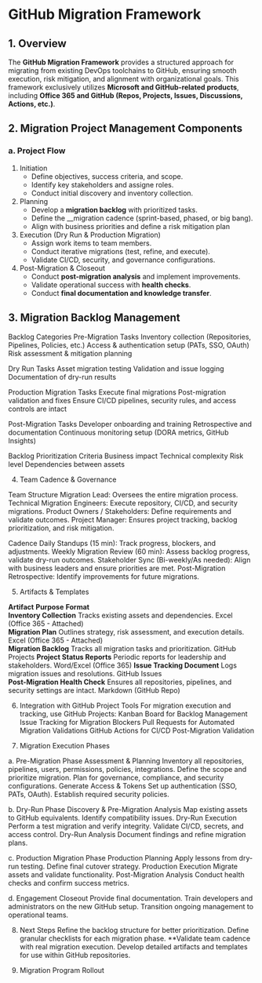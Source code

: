  # GitHub Migration Framework
## 1. __Overview__

   The __GitHub Migration Framework__ provides a structured approach for migrating from existing DevOps toolchains to GitHub, ensuring smooth execution, risk mitigation, and alignment with organizational goals. This framework exclusively utilizes __Microsoft and GitHub-related products__, including __Office 365 and GitHub (Repos, Projects, Issues, Discussions, Actions, etc.)__.


   
## 2. __Migration Project Management Components__   

### a. Project Flow
1. Initiation
     * Define objectives, success criteria, and scope.
     * Identify key stakeholders and assigne roles.
     * Conduct initial discovery and inventory collection.
1. Planning
     * Develop a __migration backlog__ with prioritized tasks.
     * Define the __migration cadence (sprint-based, phased, or big bang).
     * Align with business priorities and define a risk mitigation plan
1. Execution (Dry Run & Production Migration)
     * Assign work items to team members.
     * Conduct iterative migrations (test, refine, and execute).
     * Validate CI/CD, security, and governance configurations.
1. Post-Migration & Closeout
     * Conduct __post-migration analysis__ and implement improvements.
     * Validate operational success with __health checks__.
     * Conduct __final documentation and knowledge transfer__.

## 3. __Migration Backlog Management__ 
Backlog Categories
Pre-Migration Tasks
Inventory collection (Repositories, Pipelines, Policies, etc.)
Access & authentication setup (PATs, SSO, OAuth)
Risk assessment & mitigation planning

Dry Run Tasks
Asset migration testing
Validation and issue logging
Documentation of dry-run results

Production Migration Tasks
Execute final migrations
Post-migration validation and fixes
Ensure CI/CD pipelines, security rules, and access controls are intact

Post-Migration Tasks
Developer onboarding and training
Retrospective and documentation
Continuous monitoring setup (DORA metrics, GitHub Insights)

Backlog Prioritization Criteria
Business impact
Technical complexity
Risk level
Dependencies between assets

4. Team Cadence & Governance

Team Structure
Migration Lead: Oversees the entire migration process.
Technical Migration Engineers: Execute repository, CI/CD, and security migrations.
Product Owners / Stakeholders: Define requirements and validate outcomes.
Project Manager: Ensures project tracking, backlog prioritization, and risk mitigation.

Cadence
Daily Standups (15 min): Track progress, blockers, and adjustments.
Weekly Migration Review (60 min): Assess backlog progress, validate dry-run outcomes.
Stakeholder Sync (Bi-weekly/As needed): Align with business leaders and ensure priorities are met.
Post-Migration Retrospective: Identify improvements for future migrations.

5. Artifacts & Templates


**Artifact**	**Purpose**	**Format**	
**Inventory Collection**	Tracks existing assets and dependencies.	Excel (Office 365 - Attached)	
**Migration Plan**	Outlines strategy, risk assessment, and execution details.	Excel (Office 365 - Attached)	
**Migration Backlog**	Tracks all migration tasks and prioritization.	GitHub Projects	
**Project Status Reports**	Periodic reports for leadership and stakeholders.	Word/Excel (Office 365)	
**Issue Tracking Document**	Logs migration issues and resolutions.	GitHub Issues	
**Post-Migration Health Check**	Ensures all repositories, pipelines, and security settings are intact.	Markdown (GitHub Repo)	


6. Integration with GitHub Project Tools
For migration execution and tracking, use GitHub Projects:
Kanban Board for Backlog Management
Issue Tracking for Migration Blockers
Pull Requests for Automated Migration Validations
GitHub Actions for CI/CD Post-Migration Validation

7. Migration Execution Phases

a. Pre-Migration Phase
Assessment & Planning
Inventory all repositories, pipelines, users, permissions, policies, integrations.
Define the scope and prioritize migration.
Plan for governance, compliance, and security configurations.
Generate Access & Tokens
Set up authentication (SSO, PATs, OAuth).
Establish required security policies.

b. Dry-Run Phase
Discovery & Pre-Migration Analysis
Map existing assets to GitHub equivalents.
Identify compatibility issues.
Dry-Run Execution
Perform a test migration and verify integrity.
Validate CI/CD, secrets, and access control.
Dry-Run Analysis
Document findings and refine migration plans.

c. Production Migration Phase
Production Planning
Apply lessons from dry-run testing.
Define final cutover strategy.
Production Execution
Migrate assets and validate functionality.
Post-Migration Analysis
Conduct health checks and confirm success metrics.

d. Engagement Closeout
Provide final documentation.
Train developers and administrators on the new GitHub setup.
Transition ongoing management to operational teams.

8. Next Steps
Refine the backlog structure for better prioritization.
Define granular checklists for each migration phase.
**Validate team cadence with real migration execution.
Develop detailed artifacts and templates for use within GitHub repositories.

9. Migration Program Rollout


